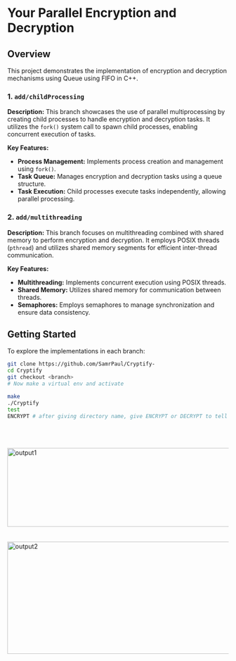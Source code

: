 # Your Parallel Encryption and Decryption

## Overview

This project demonstrates the implementation of encryption and decryption mechanisms using Queue using FIFO in C++.


### 1. `add/childProcessing`

**Description:** This branch showcases the use of parallel multiprocessing by creating child processes to handle encryption and decryption tasks. It utilizes the `fork()` system call to spawn child processes, enabling concurrent execution of tasks.

**Key Features:**

- **Process Management:** Implements process creation and management using `fork()`.
- **Task Queue:** Manages encryption and decryption tasks using a queue structure.
- **Task Execution:** Child processes execute tasks independently, allowing parallel processing.

### 2. `add/multithreading`

**Description:** This branch focuses on multithreading combined with shared memory to perform encryption and decryption. It employs POSIX threads (`pthread`) and utilizes shared memory segments for efficient inter-thread communication.

**Key Features:**

- **Multithreading:** Implements concurrent execution using POSIX threads.
- **Shared Memory:** Utilizes shared memory for communication between threads.
- **Semaphores:** Employs semaphores to manage synchronization and ensure data consistency.

## Getting Started

To explore the implementations in each branch:

   ```bash
   git clone https://github.com/SamrPaul/Cryptify-
   cd Cryptify
   git checkout <branch>
   # Now make a virtual env and activate
  
   make
   ./Cryptify
   test
   ENCRYPT # after giving directory name, give ENCRYPT or DECRYPT to tell what to do
   ```


<br>
<br>
<br>


<img width="648" height="179" alt="output1" src="https://github.com/user-attachments/assets/055cfe3d-2dab-49df-9104-31a74d85b1aa" />

<br>
<br>
<br>


<img width="665" height="255" alt="output2" src="https://github.com/user-attachments/assets/caa15e14-08b9-4864-8dad-50acf250ef49" />


